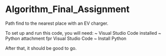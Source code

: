 # Algorithm_Final_Assignment
Path find to the nearest place with an EV charger.

To set up and run this code, you will need:
~ Visual Studio Code installed
~ Python attachment fpr Visual Studio Code
~ Install Python

After that, it should be good to go.
